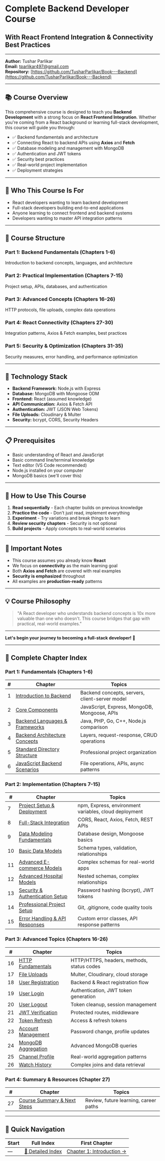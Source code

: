 # Complete Backend Developer Course
## With React Frontend Integration & Connectivity Best Practices

---

**Author:** Tushar Parlikar  
**Email:** tparlikar497@gmail.com  
**Repository:** [https://github.com/TusharParlikar/Book---Backend](https://github.com/TusharParlikar/Book---Backend)

---

## 📚 Course Overview

This comprehensive course is designed to teach you **Backend Development** with a strong focus on **React Frontend Integration**. Whether you're coming from a React background or learning full-stack development, this course will guide you through:

- ✅ Backend fundamentals and architecture
- ✅ Connecting React to backend APIs using **Axios** and **Fetch**
- ✅ Database modeling and management with MongoDB
- ✅ Authentication and JWT tokens
- ✅ Security best practices
- ✅ Real-world project implementation
- ✅ Deployment strategies

---

## 🎯 Who This Course Is For

- React developers wanting to learn backend development
- Full-stack developers building end-to-end applications
- Anyone learning to connect frontend and backend systems
- Developers wanting to master API integration patterns

---

## 📖 Course Structure

### Part 1: Backend Fundamentals (Chapters 1-6)
Introduction to backend concepts, languages, and architecture

### Part 2: Practical Implementation (Chapters 7-15)
Project setup, APIs, databases, and authentication

### Part 3: Advanced Concepts (Chapters 16-26)
HTTP protocols, file uploads, complex data operations

### Part 4: React Connectivity (Chapters 27-30)
Integration patterns, Axios & Fetch examples, best practices

### Part 5: Security & Optimization (Chapters 31-35)
Security measures, error handling, and performance optimization

---

## 🔧 Technology Stack

- **Backend Framework:** Node.js with Express
- **Database:** MongoDB with Mongoose ODM
- **Frontend:** React (assumed knowledge)
- **API Communication:** Axios & Fetch API
- **Authentication:** JWT (JSON Web Tokens)
- **File Uploads:** Cloudinary & Multer
- **Security:** bcrypt, CORS, Security Headers

---

## 📋 Prerequisites

- Basic understanding of React and JavaScript
- Basic command line/terminal knowledge
- Text editor (VS Code recommended)
- Node.js installed on your computer
- MongoDB basics (we'll cover this)

---

## 🚀 How to Use This Course

1. **Read sequentially** - Each chapter builds on previous knowledge
2. **Practice the code** - Don't just read, implement everything
3. **Experiment** - Try variations and break things to learn
4. **Review security chapters** - Security is not optional
5. **Build projects** - Apply concepts to real-world scenarios

---

## 📌 Important Notes

- This course assumes you already know **React**
- We focus on **connectivity** as the main learning goal
- Both **Axios and Fetch** are covered with real examples
- **Security is emphasized** throughout
- All examples are **production-ready** patterns

---

## 💡 Course Philosophy

> "A React developer who understands backend concepts is 10x more valuable than one who doesn't. This course bridges that gap with practical, real-world examples."

---

**Let's begin your journey to becoming a full-stack developer! 🚀**

---

## 📑 Complete Chapter Index

### Part 1: Fundamentals (Chapters 1-6)
| # | Chapter | Topics |
|---|---------|--------|
| 1 | [Introduction to Backend](./chapters/01_CHAPTER_INTRODUCTION_BASICS.md) | Backend concepts, servers, client-server model |
| 2 | [Core Components](./chapters/02_CHAPTER_CORE_COMPONENTS.md) | JavaScript, Express, MongoDB, Mongoose, APIs |
| 3 | [Backend Languages & Frameworks](./chapters/03_BACKEND_LANGUAGES_FRAMEWORKS.md) | Java, PHP, Go, C++, Node.js comparison |
| 4 | [Backend Architecture Concepts](./chapters/04_BACKEND_ARCHITECTURE_CONCEPTS.md) | Layers, request-response, CRUD operations |
| 5 | [Standard Directory Structure](./chapters/05_STANDARD_DIRECTORY_STRUCTURE.md) | Professional project organization |
| 6 | [JavaScript Backend Scenarios](./chapters/06_JAVASCRIPT_SCENARIOS.md) | File operations, APIs, async patterns |

### Part 2: Implementation (Chapters 7-15)
| # | Chapter | Topics |
|---|---------|--------|
| 7 | [Project Setup & Deployment](./chapters/07_PROJECT_SETUP_DEPLOYMENT.md) | npm, Express, environment variables, cloud deployment |
| 8 | [Full-Stack Integration](./chapters/08_FULL_STACK_INTEGRATION.md) | CORS, React, Axios, Fetch, REST APIs |
| 9 | [Data Modeling Fundamentals](./chapters/09_DATA_MODELING_FUNDAMENTALS.md) | Database design, Mongoose basics |
| 10 | [Basic Data Models](./chapters/10_BASIC_DATA_MODELS.md) | Schema types, validation, relationships |
| 11 | [Advanced E-commerce Models](./chapters/11_ADVANCED_ECOMMERCE_MODELS.md) | Complex schemas for real-world apps |
| 12 | [Advanced Hospital Models](./chapters/12_HOSPITAL_MODELS.md) | Nested schemas, complex relationships |
| 13 | [Security & Authentication Setup](./chapters/13_SECURITY_AUTHENTICATION_SETUP.md) | Password hashing (bcrypt), JWT tokens |
| 14 | [Professional Project Setup](./chapters/14_PROFESSIONAL_PROJECT_SETUP.md) | Git, .gitignore, code quality tools |
| 15 | [Error Handling & API Responses](./chapters/15_ERROR_HANDLING_RESPONSES.md) | Custom error classes, API response patterns |

### Part 3: Advanced Topics (Chapters 16-26)
| # | Chapter | Topics |
|---|---------|--------|
| 16 | [HTTP Fundamentals](./chapters/16_HTTP_FUNDAMENTALS.md) | HTTP/HTTPS, headers, methods, status codes |
| 17 | [File Uploads](./chapters/17_FILE_UPLOADS.md) | Multer, Cloudinary, cloud storage |
| 18 | [User Registration](./chapters/18_USER_REGISTRATION.md) | Backend & React registration flow |
| 19 | [User Login](./chapters/19_USER_LOGIN.md) | Authentication, JWT token generation |
| 20 | [User Logout](./chapters/20_USER_LOGOUT.md) | Token cleanup, session management |
| 21 | [JWT Verification](./chapters/21_JWT_VERIFICATION.md) | Protected routes, middleware |
| 22 | [Token Refresh](./chapters/22_TOKEN_REFRESH.md) | Access & refresh tokens |
| 23 | [Account Management](./chapters/23_ACCOUNT_MANAGEMENT.md) | Password change, profile updates |
| 24 | [MongoDB Aggregation](./chapters/24_AGGREGATION_PIPELINES.md) | Advanced MongoDB queries |
| 25 | [Channel Profile](./chapters/25_CHANNEL_PROFILE.md) | Real-world aggregation patterns |
| 26 | [Watch History](./chapters/26_WATCH_HISTORY.md) | Complex joins and data retrieval |

### Part 4: Summary & Resources (Chapter 27)
| # | Chapter | Topics |
|---|---------|--------|
| 27 | [Course Summary & Next Steps](./chapters/27_COURSE_SUMMARY.md) | Review, future learning, career paths |

---

## 🎯 Quick Navigation

| Start | Full Index | First Chapter |
|-------|-----------|---|
| — | [📖 Detailed Index](./README.md) | [Chapter 1: Introduction →](./chapters/01_CHAPTER_INTRODUCTION_BASICS.md) |

